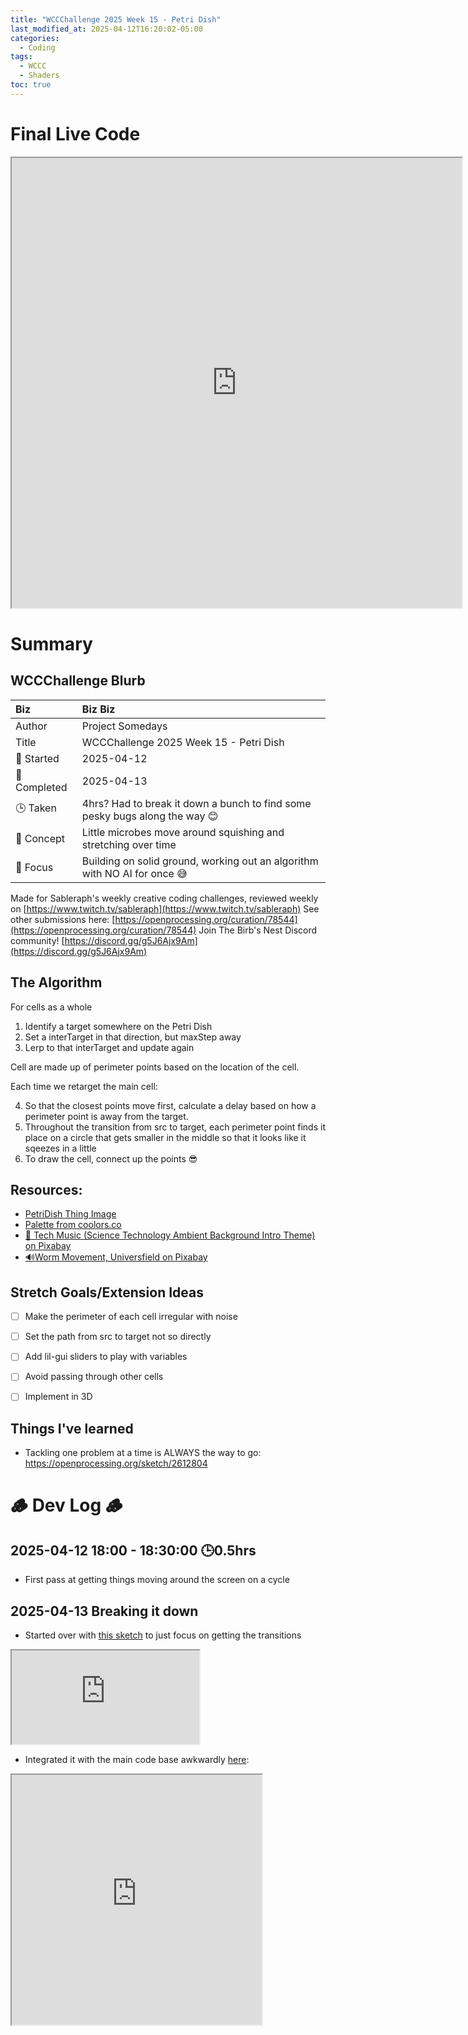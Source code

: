 ```yaml
---
title: "WCCChallenge 2025 Week 15 - Petri Dish"
last_modified_at: 2025-04-12T16:20:02-05:00
categories:
  - Coding
tags:
  - WCCC
  - Shaders
toc: true
---
```


# Final Live Code
<iframe src="https://openprocessing.org/sketch/2612826/embed/?plusEmbedHash=14069f26&userID=410675&plusEmbedTitle=true&show=sketch" width="720" height="720"></iframe>

<!-- # Final Result - Video -->
<!-- [![Watch the video](https://img.youtube.com/vi/4eS8dGd9_TI/maxresdefault.jpg)](https://youtu.be/4eS8dGd9_TI) -->

# Summary
## WCCChallenge Blurb

| Biz             | Biz Biz                               |
|:--------           | :---------                                |
| Author          | Project Somedays                      |
| Title           | WCCChallenge 2025 Week 15 - Petri Dish |
| 📅 Started      | 2025-04-12        |
| 📅 Completed    | 2025-04-13        |
| 🕒 Taken        | 4hrs? Had to break it down a bunch to find some pesky bugs along the way 😊    |
| 🤯 Concept      | Little microbes move around squishing and stretching over time       |
| 🔎 Focus        | Building on solid ground, working out an algorithm with NO AI for once 😅 |


Made for Sableraph's weekly creative coding challenges, reviewed weekly on [https://www.twitch.tv/sableraph](https://www.twitch.tv/sableraph)
See other submissions here: [https://openprocessing.org/curation/78544](https://openprocessing.org/curation/78544)
Join The Birb's Nest Discord community! [https://discord.gg/g5J6Ajx9Am](https://discord.gg/g5J6Ajx9Am)

## The Algorithm
For cells as a whole
1. Identify a target somewhere on the Petri Dish
2. Set a interTarget in that direction, but maxStep away
3. Lerp to that interTarget and update again

Cell are made up of perimeter points based on the location of the cell.

Each time we retarget the main cell:

4. So that the closest points move first, calculate a delay based on how a perimeter point is away from the target.
5. Throughout the transition from src to target, each perimeter point finds it place on a circle that gets smaller in the middle so that it looks like it sqeezes in a little
6. To draw the cell, connect up the points 😎 

## Resources:
- [PetriDish Thing Image](https://www.freepik.com/free-photo/still-life-world-science-day-chemistry-composition_19334009.htm?log-in=google#fromView=keyword&page=1&position=0&uuid=07057ae8-3715-440f-a4ac-a8f7ccdcd6d6&query=Petri+Dish+Lab)
- [Palette from coolors.co](https://coolors.co/palettes/popular/10%20colors)
- [🎵 Tech Music (Science Technology Ambient Background Intro Theme) on Pixabay](MFCChttps://pixabay.com/music/beats-tech-music-science-technology-ambient-background-intro-theme-300452/)
- [🔊Worm Movement, Universfield on Pixabay](https://pixabay.com/sound-effects/worm-movement-277577/)


## Stretch Goals/Extension Ideas
- [ ] Make the perimeter of each cell irregular with noise
- [ ] Set the path from src to target not so directly
- [ ] Add lil-gui sliders to play with variables
- [ ] Avoid passing through other cells
- [ ] Implement in 3D


## Things I've learned
- Tackling one problem at a time is ALWAYS the way to go: https://openprocessing.org/sketch/2612804

# 🪵 Dev Log 🪵
## 2025-04-12 18:00 - 18:30:00 🕒0.5hrs
- First pass at getting things moving around the screen on a cycle

## 2025-04-13 Breaking it down
- Started over with [this sketch](https://editor.p5js.org/projectsomedays/sketches/mCCZHt-IB) to just focus on getting the transitions
<iframe src="https://editor.p5js.org/projectsomedays/full/mCCZHt-IB"></iframe>

- Integrated it with the main code base awkwardly [here](https://openprocessing.org/sketch/2612804):

<iframe src="https://openprocessing.org/sketch/2612804/embed/?plusEmbedHash=240fee10&userID=410675&plusEmbedTitle=true&show=sketch" width="400" height="400"></iframe>